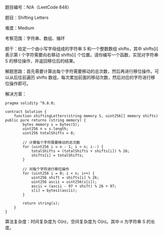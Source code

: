 题目编号：N/A（LeetCode 848）

题目：Shifting Letters

难度：Medium

考察范围：字符串、数组、循环

题干：给定一个由小写字母组成的字符串 S 和一个整数数组 shifts，其中 shifts[i] 表示第 i 个字符需要向右移动 shifts[i] 个位置。请你编写一个函数，实现对字符串 S 的移位操作，并返回移位后的结果。

解题思路：首先需要计算出每个字符需要移动的总次数，然后再进行移位操作。可以从后往前遍历 shifts 数组，每次累加前面的移动次数，然后对应的字符进行移位操作即可。

解决方案：

```solidity
pragma solidity ^0.8.0;

contract Solution {
    function shiftingLetters(string memory S, uint256[] memory shifts) public pure returns (string memory) {
        bytes memory s = bytes(S);
        uint256 n = s.length;
        uint256 totalShifts = 0;
        
        // 计算每个字符需要移动的总次数
        for (uint256 i = n - 1; i < n; i--) {
            totalShifts = (totalShifts + shifts[i]) % 26;
            shifts[i] = totalShifts;
        }
        
        // 对每个字符进行移位操作
        for (uint256 i = 0; i < n; i++) {
            uint256 shift = shifts[i] % 26;
            uint256 ascii = uint256(s[i]);
            ascii = (ascii - 97 + shift) % 26 + 97;
            s[i] = bytes1(ascii);
        }
        
        return string(s);
    }
}
```

算法复杂度：时间复杂度为 O(n)，空间复杂度为 O(n)。其中 n 为字符串 S 的长度。